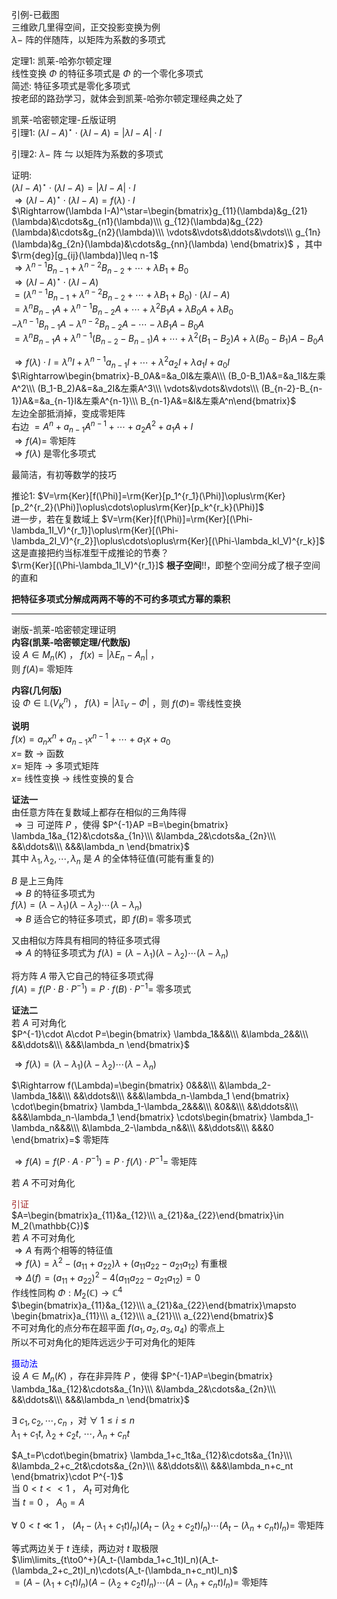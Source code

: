引例-已截图  
三维欧几里得空间，正交投影变换为例  
 $\lambda-$ 阵的伴随阵，以矩阵为系数的多项式  
  
定理1: 凯莱-哈弥尔顿定理  
线性变换 $\Phi$ 的特征多项式是 $\Phi$ 的一个零化多项式  
简述: 特征多项式是零化多项式  
按老邱的路劲学习，就体会到凯莱-哈弥尔顿定理经典之处了  
  
  
凯莱-哈密顿定理-丘版证明  
引理1:  $(\lambda I-A)^\star\cdot(\lambda I-A)=|\lambda I-A|\cdot I$  
  
引理2:  $\lambda-$ 阵 $\leftrightharpoons$ 以矩阵为系数的多项式  
  
证明:  
 $(\lambda I-A)^\star\cdot(\lambda I-A)=|\lambda I-A|\cdot I$  
 $\Rightarrow(\lambda I-A)^\star\cdot(\lambda I-A)=f(\lambda)\cdot I$  
 $\Rightarrow(\lambda I-A)^\star=\begin{bmatrix}g_{11}(\lambda)&g_{21}(\lambda)&\cdots&g_{n1}(\lambda)\\\ g_{12}(\lambda)&g_{22}(\lambda)&\cdots&g_{n2}(\lambda)\\\ \vdots&\vdots&\ddots&\vdots\\\ g_{1n}(\lambda)&g_{2n}(\lambda)&\cdots&g_{nn}(\lambda)  
\end{bmatrix}$ ，其中 $\rm{deg}[g_{ij}(\lambda)]\leq n-1$  
 $\Rightarrow\lambda^{n-1}B_{n-1}+\lambda^{n-2}B_{n-2}+\cdots+\lambda B_1+B_0$  
 $\Rightarrow(\lambda I-A)^\star\cdot(\lambda I-A)$  
 $=(\lambda^{n-1}B_{n-1}+\lambda^{n-2}B_{n-2}+\cdots+\lambda B_1+B_0)\cdot(\lambda I-A)$  
 $=\lambda^nB_{n-1}A+\lambda^{n-1}B_{n-2}A+\cdots+\lambda^2 B_1A+\lambda B_0A+\lambda B_0$  
 $-\lambda^{n-1}B_{n-1}A-\lambda^{n-2}B_{n-2}A-\cdots-\lambda B_1A-B_0A$  
 $=\lambda^nB_{n-1}A+\lambda^{n-1}(B_{n-2}-B_{n-1})A+\cdots+\lambda^2(B_1-B_2)A+\lambda(B_0-B_1)A-B_0A$  
  
 $\Rightarrow f(\lambda)\cdot I=\lambda^n I+\lambda^{n-1}a_{n-1}I+\cdots+\lambda^2a_2I+\lambda a_1I+a_0I$  
 $\Rightarrow\begin{bmatrix}-B_0A&=&a_0I&左乘A\\\ (B_0-B_1)A&=&a_1I&左乘A^2\\\ (B_1-B_2)A&=&a_2I&左乘A^3\\\ \vdots&\vdots&\vdots\\\ (B_{n-2}-B_{n-1})A&=&a_{n-1}I&左乘A^{n-1}\\\ B_{n-1}A&=&I&左乘A^n\end{bmatrix}$  
左边全部抵消掉，变成零矩阵  
右边 $=A^n+a_{n-1}A^{n-1}+\cdots+a_2A^2+a_1A+I$  
 $\Rightarrow f(A)=$ 零矩阵  
 $\Rightarrow f(\lambda)$ 是零化多项式  
  
最简洁，有初等数学的技巧  
  
推论1:  $V=\rm{Ker}[f(\Phi)]=\rm{Ker}[p_1^{r_1}(\Phi)]\oplus\rm{Ker}[p_2^{r_2}(\Phi)]\oplus\cdots\oplus\rm{Ker}[p_k^{r_k}(\Phi)]$  
进一步，若在复数域上 $V=\rm{Ker}[f(\Phi)]=\rm{Ker}[(\Phi-\lambda_1I_V)^{r_1}]\oplus\rm{Ker}[(\Phi-\lambda_2I_V)^{r_2}]\oplus\cdots\oplus\rm{Ker}[(\Phi-\lambda_kI_V)^{r_k}]$  
这是直接把约当标准型干成推论的节奏？  
 $\rm{Ker}[(\Phi-\lambda_1I_V)^{r_1}]$ **根子空间**!!，即整个空间分成了根子空间的直和  
  
**把特征多项式分解成两两不等的不可约多项式方幂的乘积**  
  
---  
  
谢版-凯莱-哈密顿定理证明  
**内容(凯莱-哈密顿定理/代数版)**  
设 $A\in M_n(K)$ ， $f(x)=|\lambda E_n-A_n|$ ，  
则 $f(A)=$ 零矩阵  
  
**内容(几何版)**  
设 $\Phi\in\mathbb{L}(V_K^n)$ ， $f(\lambda)=|\lambda\mathbb{I}_V-\Phi|$ ，则 $f(\Phi)=$ 零线性变换  
  
**说明**  
 $f(x)=a_nx^n+a_{n-1}x^{n-1}+\cdots+a_1x+a_0$  
 $x=$ 数 $\longrightarrow$ 函数  
 $x=$ 矩阵 $\longrightarrow$ 多项式矩阵  
 $x=$ 线性变换 $\longrightarrow$ 线性变换的复合  
  
**证法一**  
由任意方阵在复数域上都存在相似的三角阵得  
 $\Rightarrow\exists$ 可逆阵 $P$ ，使得 $P^{-1}AP  
=B=\begin{bmatrix}  
\lambda_1&a_{12}&\cdots&a_{1n}\\\  
&\lambda_2&\cdots&a_{2n}\\\  
&&\ddots&\\\  
&&&\lambda_n  
\end{bmatrix}$  
其中 $\lambda_1,\lambda_2,\cdots,\lambda_n$ 是 $A$ 的全体特征值(可能有重复的)  
  
 $B$ 是上三角阵  
 $\Rightarrow B$ 的特征多项式为  
 $f(\lambda)=(\lambda-\lambda_1)(\lambda-\lambda_2)\cdots(\lambda-\lambda_n)$  
 $\Rightarrow B$ 适合它的特征多项式，即 $f(B)=$ 零多项式  
  
又由相似方阵具有相同的特征多项式得  
 $\Rightarrow A$ 的特征多项式为 $f(\lambda)=(\lambda-\lambda_1)(\lambda-\lambda_2)\cdots(\lambda-\lambda_n)$  
  
将方阵 $A$ 带入它自己的特征多项式得  
 $f(A)=f(P\cdot B\cdot P^{-1})  
=P\cdot f(B)\cdot P^{-1}=$ 零多项式  
  
**证法二**  
若 $A$ 可对角化  
 $P^{-1}\cdot A\cdot P=\begin{bmatrix}  
\lambda_1&&&\\\  
&\lambda_2&&\\\  
&&\ddots&\\\  
&&&\lambda_n  
\end{bmatrix}$  
  
 $\Rightarrow f(\lambda)=(\lambda-\lambda_1)(\lambda-\lambda_2)\cdots(\lambda-\lambda_n)$  
  
 $\Rightarrow f(\Lambda)=\begin{bmatrix}  
0&&&\\\  
&\lambda_2-\lambda_1&&\\\  
&&\ddots&\\\  
&&&\lambda_n-\lambda_1  
\end{bmatrix}  
\cdot\begin{bmatrix}  
\lambda_1-\lambda_2&&&\\\  
&0&&\\\  
&&\ddots&\\\  
&&&\lambda_n-\lambda_1  
\end{bmatrix}  
\cdots\begin{bmatrix}  
\lambda_1-\lambda_n&&&\\\  
&\lambda_2-\lambda_n&&\\\  
&&\ddots&\\\  
&&&0  
\end{bmatrix}=$ 零矩阵  
  
 $\Rightarrow f(A)=f(P\cdot A\cdot P^{-1})=P\cdot f(\Lambda)\cdot P^{-1}=$ 零矩阵  
  
若 $A$ 不可对角化  
  
<font color=brown>引证</font>  
 $A=\begin{bmatrix}a_{11}&a_{12}\\\ a_{21}&a_{22}\end{bmatrix}\in M_2(\mathbb{C})$  
若 $A$ 不可对角化  
 $\Rightarrow A$ 有两个相等的特征值  
 $\Rightarrow f(\lambda)=\lambda^2-(a_{11}+a_{22})\lambda+(a_{11}a_{22}-a_{21}a_{12})$ 有重根  
 $\Rightarrow \Delta(f)=(a_{11}+a_{22})^2-4(a_{11}a_{22}-a_{21}a_{12})=0$  
作线性同构 $\Phi:M_2(\mathbb{C})\to\mathbb{C}^4$  
 $\begin{bmatrix}a_{11}&a_{12}\\\ a_{21}&a_{22}\end{bmatrix}\mapsto  
\begin{bmatrix}a_{11}\\\ a_{12}\\\ a_{21}\\\ a_{22}\end{bmatrix}$  
不可对角化的点分布在超平面 $f(a_1,a_2,a_3,a_4)$ 的零点上  
所以不可对角化的矩阵远远少于可对角化的矩阵  
  
<font color=blue>摄动法</font>  
设 $A\in M_n(K)$ ，存在非异阵 $P$ ，使得 $P^{-1}AP=\begin{bmatrix}  
\lambda_1&a_{12}&\cdots&a_{1n}\\\  
&\lambda_2&\cdots&a_{2n}\\\  
&&\ddots&\\\  
&&&\lambda_n  
\end{bmatrix}$  
  
 $\exists\ c_1,c_2,\cdots,c_n$ ，对 $\forall\ 1\le i\le n$  
 $\lambda_1+c_1t,\ \lambda_2+c_2t,\ \cdots,\ \lambda_n+c_nt$  
  
 $A_t=P\cdot\begin{bmatrix}  
\lambda_1+c_1t&a_{12}&\cdots&a_{1n}\\\  
&\lambda_2+c_2t&\cdots&a_{2n}\\\  
&&\ddots&\\\  
&&&\lambda_n+c_nt  
\end{bmatrix}\cdot P^{-1}$  
当 $0<t<<1$ ， $A_t$ 可对角化  
当 $t=0$ ， $A_0=A$  
  
 $\forall\ 0<t\ll1$ ， $(A_t-(\lambda_1+c_1t)I_n)(A_t-(\lambda_2+c_2t)I_n)\cdots(A_t-(\lambda_n+c_nt)I_n)=$ 零矩阵  
  
等式两边关于 $t$ 连续，两边对 $t$ 取极限  
 $\lim\limits_{t\to0^+}(A_t-(\lambda_1+c_1t)I_n)(A_t-(\lambda_2+c_2t)I_n)\cdots(A_t-(\lambda_n+c_nt)I_n)$  
 $=(A-(\lambda_1+c_1t)I_n)(A-(\lambda_2+c_2t)I_n)\cdots(A-(\lambda_n+c_nt)I_n)=$ 零矩阵  
